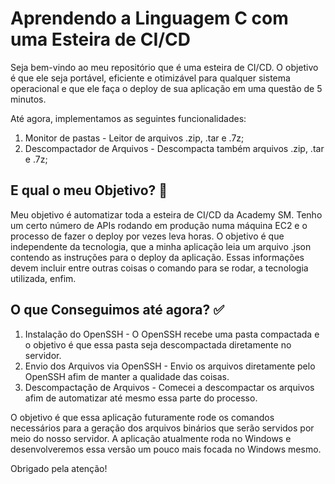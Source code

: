 ﻿# Aprendendo a Linguagem C com uma Esteira de CI/CD

Seja bem-vindo ao meu repositório que é uma esteira de CI/CD. O objetivo é que ele seja portável, eficiente e otimizável para qualquer sistema operacional e que ele faça o deploy de sua aplicação em uma questão de 5 minutos.

Até agora, implementamos as seguintes funcionalidades:

1. Monitor de pastas - Leitor de arquivos .zip, .tar e .7z;
2. Descompactador de Arquivos - Descompacta também arquivos .zip, .tar e .7z;

## E qual o meu Objetivo? 🤔

Meu objetivo é automatizar toda a esteira de CI/CD da Academy SM. Tenho um certo número de APIs rodando em produção numa máquina EC2 e o processo de fazer o deploy por vezes leva horas. O objetivo é que independente da tecnologia, que a minha aplicação leia um arquivo .json contendo as instruções para o deploy da aplicação. Essas informações devem incluir entre outras coisas o comando para se rodar, a tecnologia utilizada, enfim. 

## O que Conseguimos até agora? ✅

1. Instalação do OpenSSH - O OpenSSH recebe uma pasta compactada e o objetivo é que essa pasta seja descompactada diretamente no servidor.
2. Envio dos Arquivos via OpenSSH - Envio os arquivos diretamente pelo OpenSSH afim de manter a qualidade das coisas. 
3. Descompactação de Arquivos - Comecei a descompactar os arquivos afim de automatizar até mesmo essa parte do processo. 

O objetivo é que essa aplicação futuramente rode os comandos necessários para a geração dos arquivos binários que serão servidos por meio do nosso servidor. A aplicação atualmente roda no Windows e desenvolveremos essa versão um pouco mais focada no Windows mesmo.

Obrigado pela atenção! 